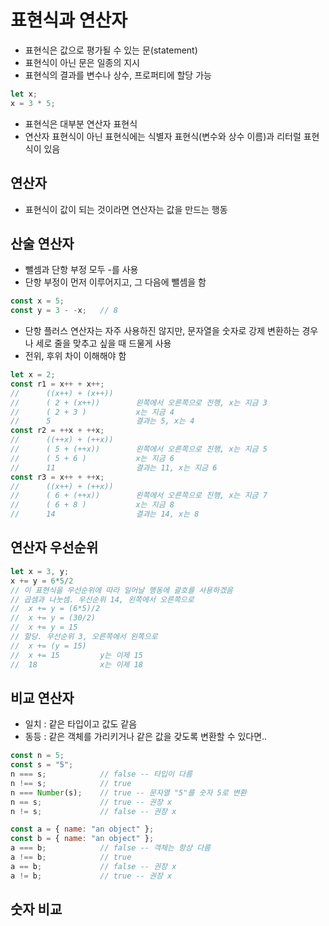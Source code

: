 # 표현식과 연산자
- 표현식은 값으로 평가될 수 있는 문(statement)
- 표현식이 아닌 문은 일종의 지시
- 표현식의 결과를 변수나 상수, 프로퍼티에 할당 가능
```javascript
let x;
x = 3 * 5;
```
- 표현식은 대부분 연산자 표현식
- 연산자 표현식이 아닌 표현식에는 식별자 표현식(변수와 상수 이름)과 리터럴 표현식이 있음

## 연산자
- 표현식이 값이 되는 것이라면 연산자는 값을 만드는 행동

## 산술 연산자
- 뺄셈과 단항 부정 모두 -를 사용
- 단항 부정이 먼저 이루어지고, 그 다음에 뺄셈을 함
```javascript
const x = 5;
const y = 3 - -x;   // 8
```
- 단항 플러스 연산자는 자주 사용하진 않지만, 문자열을 숫자로 강제 변환하는 경우나 세로 줄을 맞추고 싶을 때 드물게 사용
- 전위, 후위 차이 이해해야 함
```javascript
let x = 2;
const r1 = x++ + x++;
//      ((x++) + (x++))
//      ( 2 + (x++))        왼쪽에서 오른쪽으로 진행, x는 지금 3
//      ( 2 + 3 )           x는 지금 4
//      5                   결과는 5, x는 4
const r2 = ++x + ++x;
//      ((++x) + (++x))
//      ( 5 + (++x))        왼쪽에서 오른쪽으로 진행, x는 지금 5
//      ( 5 + 6 )           x는 지금 6
//      11                  결과는 11, x는 지금 6
const r3 = x++ + ++x;
//      ((x++) + (++x))     
//      ( 6 + (++x))        왼쪽에서 오른쪽으로 진행, x는 지금 7
//      ( 6 + 8 )           x는 지금 8
//      14                  결과는 14, x는 8
```

## 연산자 우선순위
```javascript
let x = 3, y;
x += y = 6*5/2
// 이 표현식을 우선순위에 따라 일어날 행동에 괄호를 사용하겠음
// 곱셈과 나눗셈. 우선순위 14, 왼쪽에서 오른쪽으로
//  x += y = (6*5)/2
//  x += y = (30/2)
//  x += y = 15
// 할당. 우선순위 3, 오른쪽에서 왼쪽으로
//  x += (y = 15)
//  x += 15         y는 이제 15
//  18              x는 이제 18
```

## 비교 연산자
- 일치 : 같은 타입이고 값도 같음
- 동등 : 같은 객체를 가리키거나 같은 값을 갖도록 변환할 수 있다면..
```javascript
const n = 5;
const s = "5";
n === s;            // false -- 타입이 다름
n !== s;            // true
n === Number(s);    // true -- 문자열 "5"를 숫자 5로 변환
n == s;             // true -- 권장 x
n != s;             // false -- 권장 x

const a = { name: "an object" };
const b = { name: "an object" };
a === b;            // false -- 객체는 항상 다름
a !== b;            // true
a == b;             // false -- 권장 x
a != b;             // true -- 권장 x
```

## 숫자 비교

